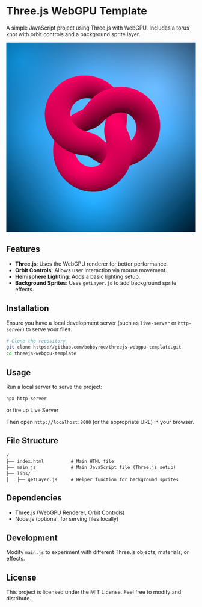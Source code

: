 # Three.js WebGPU Template

A simple JavaScript project using Three.js with WebGPU. Includes a torus knot with orbit controls and a background sprite layer.

![image](./torus-knot.png)

## Features
- **Three.js**: Uses the WebGPU renderer for better performance.
- **Orbit Controls**: Allows user interaction via mouse movement.
- **Hemisphere Lighting**: Adds a basic lighting setup.
- **Background Sprites**: Uses `getLayer.js` to add background sprite effects.

## Installation
Ensure you have a local development server (such as `live-server` or `http-server`) to serve your files.

```sh
# Clone the repository
git clone https://github.com/bobbyroe/threejs-webgpu-template.git
cd threejs-webgpu-template
```

## Usage
Run a local server to serve the project:

```sh
npx http-server
```
or fire up Live Server

Then open `http://localhost:8080` (or the appropriate URL) in your browser.

## File Structure
```
/
├── index.html          # Main HTML file
├── main.js             # Main JavaScript file (Three.js setup)
├── libs/
│   ├── getLayer.js     # Helper function for background sprites
```

## Dependencies
- [Three.js](https://threejs.org/) (WebGPU Renderer, Orbit Controls)
- Node.js (optional, for serving files locally)

## Development
Modify `main.js` to experiment with different Three.js objects, materials, or effects.

## License
This project is licensed under the MIT License. Feel free to modify and distribute.

